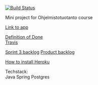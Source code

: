 [![Build Status](https://travis-ci.org/tanlah/ohtuproj.svg?branch=master)](https://travis-ci.org/tanlah/ohtuproj)

Mini project for Ohjelmistotuotanto course 

[Link to app](https://radiant-plains-38920.herokuapp.com/)

[Definition of Done](DoD.MD)  
[Travis](https://travis-ci.org/tanlah/ohtuproj)

[Sprint 3 backlog](https://docs.google.com/spreadsheets/d/1e7WpIR60iIR3wJULdHYU7q_ZBmSdOAflVXilaeo4eZ0)
[Product backlog](https://docs.google.com/spreadsheets/d/1CL8L6jyqMW52gyFKJSMc-5yj4gn6p1cZnU6dSnIARdU)  

[How to install Heroku](doc/heroku_instructions.md)

Techstack:  
Java
Spring
Postgres
